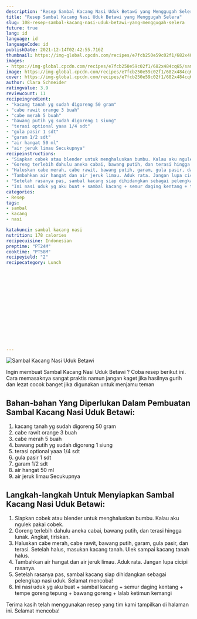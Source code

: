 ```yaml
---
description: "Resep Sambal Kacang Nasi Uduk Betawi yang Menggugah Selera"
title: "Resep Sambal Kacang Nasi Uduk Betawi yang Menggugah Selera"
slug: 108-resep-sambal-kacang-nasi-uduk-betawi-yang-menggugah-selera
future: true
lang: id
language: id
languageCode: id
publishDate: 2021-12-14T02:42:55.716Z 
thumbnail: https://img-global.cpcdn.com/recipes/e7fcb250e59c02f1/682x484cq65/sambal-kacang-nasi-uduk-betawi-foto-resep-utama.webp
images:
- https://img-global.cpcdn.com/recipes/e7fcb250e59c02f1/682x484cq65/sambal-kacang-nasi-uduk-betawi-foto-resep-utama.webp
image: https://img-global.cpcdn.com/recipes/e7fcb250e59c02f1/682x484cq65/sambal-kacang-nasi-uduk-betawi-foto-resep-utama.webp
cover: https://img-global.cpcdn.com/recipes/e7fcb250e59c02f1/682x484cq65/sambal-kacang-nasi-uduk-betawi-foto-resep-utama.webp
author: Clara Schneider
ratingvalue: 3.9
reviewcount: 11
recipeingredient:
- "kacang tanah yg sudah digoreng 50 gram"
- "cabe rawit orange 3 buah"
- "cabe merah 5 buah"
- "bawang putih yg sudah digoreng 1 siung"
- "terasi optional yaaa 1/4 sdt"
- "gula pasir 1 sdt"
- "garam 1/2 sdt"
- "air hangat 50 ml"
- "air jeruk limau Secukupnya"
recipeinstructions:
- "Siapkan cobek atau blender untuk menghaluskan bumbu. Kalau aku ngulek pakai cobek."
- "Goreng terlebih dahulu aneka cabai, bawang putih, dan terasi hingga lunak. Angkat, tiriskan."
- "Haluskan cabe merah, cabe rawit, bawang putih, garam, gula pasir, dan terasi. Setelah halus, masukan kacang tanah. Ulek sampai kacang tanah halus."
- "Tambahkan air hangat dan air jeruk limau. Aduk rata. Jangan lupa cicipi rasanya."
- "Setelah rasanya pas, sambal kacang siap dihidangkan sebagai pelengkap nasi uduk. Selamat mencoba!"
- "Ini nasi uduk yg aku buat + sambal kacang + semur daging kentang + tempe goreng tepung + bawang goreng + lalab ketimun kemangi"
categories:
- Resep
tags:
- sambal
- kacang
- nasi

katakunci: sambal kacang nasi 
nutrition: 178 calories
recipecuisine: Indonesian
preptime: "PT24M"
cooktime: "PT58M"
recipeyield: "2"
recipecategory: Lunch


     
    
    
    
    
    
    
    
    
    
    
      
    
---
```



![Sambal Kacang Nasi Uduk Betawi](https://img-global.cpcdn.com/recipes/e7fcb250e59c02f1/682x484cq65/sambal-kacang-nasi-uduk-betawi-foto-resep-utama.webp)

Ingin membuat Sambal Kacang Nasi Uduk Betawi ? Coba resep berikut ini. Cara memasaknya sangat praktis namun jangan kaget jika hasilnya gurih dan lezat cocok banget jika digunakan untuk menjamu teman

<!--inarticleads1-->

## Bahan-bahan Yang Diperlukan Dalam Pembuatan Sambal Kacang Nasi Uduk Betawi:

1. kacang tanah yg sudah digoreng 50 gram
1. cabe rawit orange 3 buah
1. cabe merah 5 buah
1. bawang putih yg sudah digoreng 1 siung
1. terasi optional yaaa 1/4 sdt
1. gula pasir 1 sdt
1. garam 1/2 sdt
1. air hangat 50 ml
1. air jeruk limau Secukupnya



<!--inarticleads2-->

## Langkah-langkah Untuk Menyiapkan Sambal Kacang Nasi Uduk Betawi:

1. Siapkan cobek atau blender untuk menghaluskan bumbu. Kalau aku ngulek pakai cobek.
1. Goreng terlebih dahulu aneka cabai, bawang putih, dan terasi hingga lunak. Angkat, tiriskan.
1. Haluskan cabe merah, cabe rawit, bawang putih, garam, gula pasir, dan terasi. Setelah halus, masukan kacang tanah. Ulek sampai kacang tanah halus.
1. Tambahkan air hangat dan air jeruk limau. Aduk rata. Jangan lupa cicipi rasanya.
1. Setelah rasanya pas, sambal kacang siap dihidangkan sebagai pelengkap nasi uduk. Selamat mencoba!
1. Ini nasi uduk yg aku buat + sambal kacang + semur daging kentang + tempe goreng tepung + bawang goreng + lalab ketimun kemangi




Terima kasih telah menggunakan resep yang tim kami tampilkan di halaman ini. Selamat mencoba!
